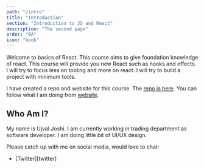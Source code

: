 ```yaml
---
path: "/intro"
title: "Introduction"
section: "Introduction to JS and React"
description: "The second page"
order: "0A"
icon: "book"
---
```


Welcome to basics of React. This course aims to give foundation knowledge of react. This course will provide you new React such as hooks and effects. I will try to focus less on tooling and more on react. I will try to build a project with minimum tools.

I have created a repo and website for this course. The [repo is here][gh]. You can follow what I am doing from [website][website].

## Who Am I?

My name is Ujval Joshi. I am currently working in trading department as software developer. I am doing little bit of UI/UX design.

Please catch up with me on social media, would love to chat:

- [Twitter][twitter]

[gh]: https://github.com/ujvaljoshi/react-workshop-gp
[website]: https://twitter.com/ujvaljoshi
